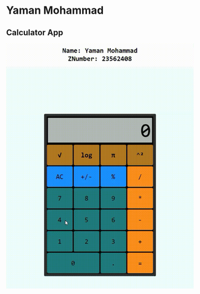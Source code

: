 # Yaman Mohammad

## Calculator App
![](https://github.com/cop4808-spring-2023-fullstack-web/cop4808-git-and-github-fundamentals-NitronM/blob/main/Calculator%20App.gif)